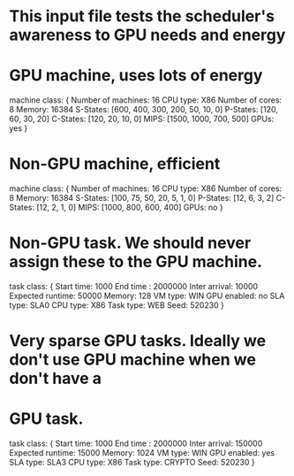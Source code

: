 # This input file tests the scheduler's awareness to GPU needs and energy
# GPU machine, uses lots of energy
machine class:
{
        Number of machines: 16
        CPU type: X86
        Number of cores: 8
        Memory: 16384
        S-States: [600, 400, 300, 200, 50, 10, 0]
        P-States: [120, 60, 30, 20]
        C-States: [120, 20, 10, 0]
        MIPS: [1500, 1000, 700, 500]
        GPUs: yes
}

# Non-GPU machine, efficient
machine class:
{
        Number of machines: 16
        CPU type: X86
        Number of cores: 8
        Memory: 16384
        S-States: [100, 75, 50, 20, 5, 1, 0]
        P-States: [12, 6, 3, 2]
        C-States: [12, 2, 1, 0]
        MIPS: [1000, 800, 600, 400]
        GPUs: no
}

# Non-GPU task. We should never assign these to the GPU machine.
task class:
{
        Start time: 1000
        End time : 2000000
        Inter arrival: 10000
        Expected runtime: 50000
        Memory: 128
        VM type: WIN
        GPU enabled: no
        SLA type: SLA0
        CPU type: X86
        Task type: WEB
        Seed: 520230
}

# Very sparse GPU tasks. Ideally we don't use GPU machine when we don't have a
# GPU task.
task class:
{
        Start time: 1000
        End time : 2000000
        Inter arrival: 150000
        Expected runtime: 15000
        Memory: 1024
        VM type: WIN
        GPU enabled: yes
        SLA type: SLA3
        CPU type: X86
        Task type: CRYPTO
        Seed: 520230
}

